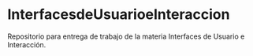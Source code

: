 # InterfacesdeUsuarioeInteraccion
Repositorio para entrega de trabajo de la materia Interfaces de Usuario e Interacción.
